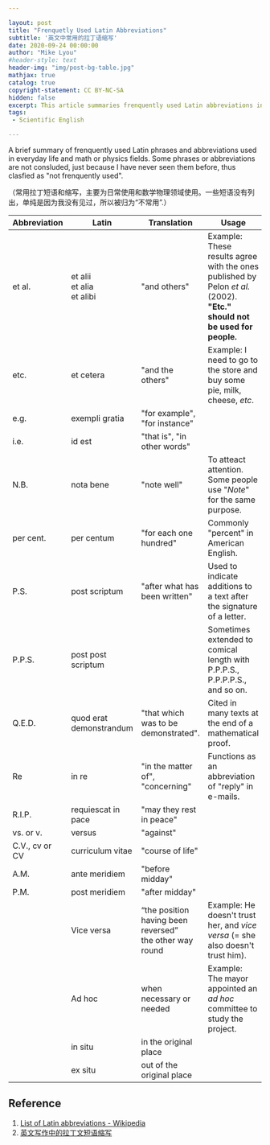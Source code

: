 ```yaml
---

layout: post
title: "Frenquetly Used Latin Abbreviations"
subtitle: '英文中常用的拉丁语缩写'
date: 2020-09-24 00:00:00
author: "Mike Lyou"
#header-style: text
header-img: "img/post-bg-table.jpg"
mathjax: true
catalog: true
copyright-statement: CC BY-NC-SA
hidden: false
excerpt: This article summaries frenquently used Latin abbreviations in scientific writting, especially in math and physics.
tags:
 - Scientific English

---
```


<!-- more -->

A brief summary of frenquently used Latin phrases and abbreviations used in everyday life and math or physics fields. Some phrases or abbreviations are not consluded, just because I have never seen them before, thus clasfied as "not frenquently used".

（常用拉丁短语和缩写，主要为日常使用和数学物理领域使用。一些短语没有列出，单纯是因为我没有见过，所以被归为“不常用”.）



| Abbreviation   | Latin                            | Translation                                                  | Usage                                                        |
| -------------- | -------------------------------- | ------------------------------------------------------------ | ------------------------------------------------------------ |
| et al.         | et alii<br/>et alia<br/>et alibi | "and others" | Example: These results agree with the ones published by Pelon *et al.* (2002).<br />**"Etc." should not be used for people.** |
| etc.           | et cetera                        | "and the others"        | Example: I need to go to the store and buy some pie, milk, cheese, *etc*. |
| e.g.           | exempli gratia                   | "for example", "for instance"                               |                                                              |
| i.e.           | id est                           | "that is", "in other words"                                 |                                                              |
| N.B.           | nota bene                        | "note well"                                                  | To atteact attention. Some people use "*Note*" for the same purpose. |
| per cent.      | per centum                       | "for each one hundred"                                       | Commonly "percent" in American English.                      |
| P.S.           | post scriptum                    | "after what has been written"                                | Used to indicate additions to a text after the signature of a letter. |
| P.P.S.         | post post scriptum               |                                                              | Sometimes extended to comical length with P.P.P.S., P.P.P.P.S., and so on. |
| Q.E.D.         | quod erat demonstrandum          | "that which was to be demonstrated".              | Cited in many texts at the end of a mathematical proof.      |
| Re             | in re                            | "in the matter of", "concerning"                             | Functions as an abbreviation of "reply" in e-mails.          |
| R.I.P.         | requiescat in pace               | "may they rest in peace"                                     |                                                              |
| vs. or v.      | versus                           | "against"                                                    |                                                              |
| C.V., cv or CV | curriculum vitae                 | "course of life"                                     |                                                          |
| A.M.           | ante meridiem                    | "before midday"                                              |                                                              |
| P.M.           | post meridiem                    | "after midday"                                               |                                                              |
|  | Vice versa | “the position having been reversed”<br />the other way round | Example: He doesn't trust her, and *vice versa* (= she also doesn't trust him). |
|      | Ad hoc | when necessary or needed | Example: The mayor appointed an *ad hoc* committee to study the project. |
|     | in situ | in the original place     |      |
|     | ex situ | out of the original place |      |



## Reference

1. [List of Latin abbreviations - Wikipedia](https://en.wikipedia.org/wiki/List_of_Latin_abbreviations)
2. [英文写作中的拉丁文短语缩写](https://zhuanlan.zhihu.com/p/58154800)

